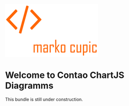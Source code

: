 ![Alt text](docs/logo.png?raw=true "logo")


# Welcome to Contao ChartJS Diagramms
This bundle is still under construction.
